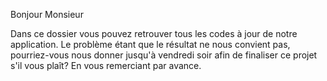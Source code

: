 Bonjour Monsieur

Dans ce dossier vous pouvez retrouver tous les codes à jour de notre application.
Le problème étant que le résultat ne nous convient pas, pourriez-vous nous donner jusqu'à vendredi soir afin de finaliser ce projet s'il vous plaît?
En vous remerciant par avance.
